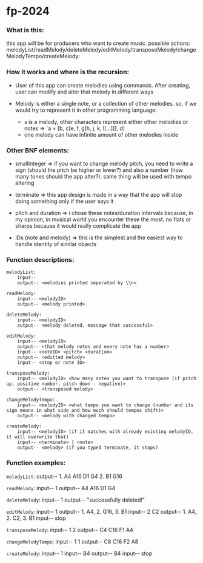 # fp-2024

### What is this:

this app will be for producers who want to create music. possible actions:
melodyList/readMelody/deleteMelody/editMelody/transposeMelody/changeMelodyTempo/createMelody:


### How it works and where is the recursion:

- User of this app can create melodies using commands. After creating, user can modify and alter that melody in different ways

- Melody is either a single note, or a collection of other melodies. so, if we would try to represent it in other programming language:
    - `a` is a melody, other characters represent either other melodies or notes => `a = [b, c[e, f, g[h, j, k, l[...]]], d]
    - one melody can have infinite amount of other melodies inside

### Other BNF elements:

- smallInteger => if you want to change melody pitch, you need to write a sign (should the pitch be higher or lower?) and also a number (how many tones should the app alter?). same thing will be used with tempo altering

- terminate => this app design is made in a way that the app will stop doing something only if the user says it

- pitch and duration => i chose these notes/duration intervals because, in my opinion, in musical world you encounter these the most. no flats or sharps because it would really complicate the app

- IDs (note and melody) => this is the simplest and the easiest way to handle identity of similar objects

### Function descriptions:

```
melodyList:
    input-- 
    output-- <melodies printed seperated by \\n>

readMelody:
    input-- <melodyID>
    output-- <melody printed>

deleteMelody:
    input-- <melodyID>
    output-- <melody deleted. message that successful>

editMelody:
    input-- <melodyID>
    output-- <that melody notes and every note has a number>    
    input-- <noteID> <pitch> <duration>
    output-- <editted melody>
    input-- <stop or note ID>

transposeMelody:
    input-- <melodyID> <how many notes you want to transpose (if pitch up, positive number, pitch down - negative)>
    output-- <transposed melody>

changeMelodyTempo:
    input-- <melodyID> <what tempo you want to change (number and its sign means in what side and how much should tempos shift)>
    output-- <melody with changed tempo>

createMelody:
    input-- <melodyID> (if it matches with already existing melodyID, it will overwrite that)
    input-- <terminate> | <note>
    output-- <melody> (if you typed terminate, it stops) 
```

### Function examples:

`melodyList`:
    output-- 1. A4 A16 D1 G4
             2. B1 G16

`readMelody`: 
    input-- 1
    output-- A4 A16 D1 G4

`deleteMelody`:
    input-- 1
    output-- "successfully deleted!"

`editMelody`:
    input-- 1
    output-- 1. A4, 2. G16, 3. B1
    input-- 2 C2
    output-- 1. A4, 2. C2, 3. B1
    input-- stop

`transposeMelody`:
    input-- 1 2
    output-- C4 C16 F1 A4

`changeMelodyTempo`:
    input-- 1 1
    output-- C8 C16 F2 A8

`createMelody`:
    input-- 1
    input-- B4
    output-- B4
    input-- stop